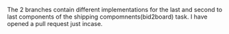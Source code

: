 
The 2 branches contain different implementations for the last and second to last components of the  shipping compomnents(bid2board) task.
I have opened a pull request just incase.
